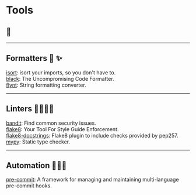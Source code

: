 # Tools

## 🧰

---

## Formatters  🧼 ✨

[isort](https://pycqa.github.io/isort/): isort your imports, so you don't have to.  
[black](https://black.readthedocs.io/en/stable/): The Uncompromising Code Formatter.  
[flynt](https://github.com/ikamensh/flynt): String formatting converter.  

---

## Linters  👮‍♀️👮‍♂️

[bandit](https://bandit.readthedocs.io/en/latest/): Find common security issues.  
[flake8](https://flake8.pycqa.org/en/latest/index.html#): Your Tool For Style Guide Enforcement.  
[flake8-docstrings](https://gitlab.com/pycqa/flake8-docstrings): Flake8 plugin to include checks provided by pep257.  
[mypy](https://mypy.readthedocs.io/en/stable/index.html): Static type checker.  

---

## Automation  👨‍🔧🤖

[pre-commit](https://pre-commit.com/): A framework for managing and maintaining multi-language pre-commit hooks.  
